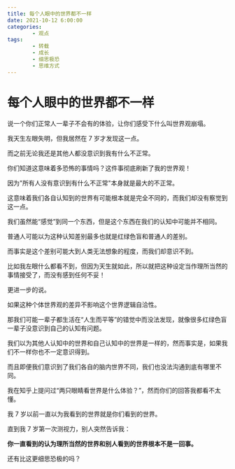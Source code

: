```yaml
---
title: 每个人眼中的世界都不一样
date: 2021-10-12 6:00:00
categories:
        - 观点
tags:
        - 转载
        - 成长
        - 细思极恐
        - 思维方式
---
```


# 每个人眼中的世界都不一样

说一个你们正常人一辈子不会有的体验，让你们感受下什么叫世界观崩塌。

我天生左眼失明，但我居然在 7 岁才发现这一点。

而之前无论我还是其他人都没意识到我有什么不正常。

你们知道这意味着多恐怖的事情吗？这件事彻底刷新了我的世界观！

因为"所有人没有意识到有什么不正常"本身就是最大的不正常。

这意味着我们各自认知到的世界有可能根本就是完全不同的，而我们却没有察觉到这一点。

我们虽然能“感觉”到同一个东西，但是这个东西在我们的认知中可能并不相同。

普通人可能以为这种认知差别最多也就是红绿色盲和普通人的差别。

而事实是这个差别可能大到人类无法想象的程度，而我们却意识不到。

比如我左眼什么都看不到，但因为天生就如此，所以就把这种设定当作理所当然的事情接受了，而没有感到任何不妥！

更进一步的说。

如果这种个体世界观的差异不影响这个世界逻辑自洽性。

那我们可能一辈子都生活在“人生而平等”的错觉中而没法发现，就像很多红绿色盲一辈子没意识到自己的认知有问题。

我们以为其他人认知中的世界和自己认知中的世界是一样的，然而事实是，如果我们不一样你也不一定意识得到。

而且即便我们意识到了我们各自的脑内世界不同，我们也没法沟通到底有哪里不同。

我在知乎上提问过“两只眼睛看世界是什么体验？”，然而你们的回答我都看不太懂。

我 7 岁以前一直以为我看到的世界就是你们看到的世界。

直到我 7 岁第一次测视力，别人突然告诉我：

**你一直看到的认为理所当然的世界和别人看到的世界根本不是一回事。**

还有比这更细思恐极的吗？
